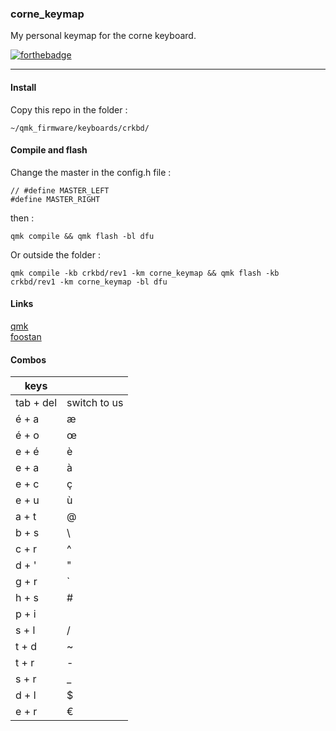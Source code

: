 ### corne_keymap

My personal keymap for the corne keyboard.

[![forthebadge](https://forthebadge.com/images/badges/built-with-love.svg)](https://forthebadge.com)

****
#### Install

Copy this repo in the folder :

    ~/qmk_firmware/keyboards/crkbd/

#### Compile and flash

Change the master in the config.h file :

    // #define MASTER_LEFT
    #define MASTER_RIGHT

then :

    qmk compile && qmk flash -bl dfu

Or outside the folder :

    qmk compile -kb crkbd/rev1 -km corne_keymap && qmk flash -kb crkbd/rev1 -km corne_keymap -bl dfu

#### Links

[qmk](https://docs.qmk.fm/#/)  
[foostan](https://github.com/foostan/crkbd)

#### Combos


|      keys        |                        |
|------------------|------------------------|
|   tab + del      |   switch to us         |
|   é + a          |   æ                    |
|   é + o          |   œ                    |
|   e + é          |   è                    |
|   e + a          |   à                    |
|   e + c          |   ç                    |
|   e + u          |   ù                    |
|   a + t          |   @                    |
|   b + s          |   \                    |
|   c + r          |   ^                    |
|   d + '          |   "                    |
|   g + r          |   `                    |
|   h + s          |   #                    |
|   p + i          |   |                    |
|   s + l          |   /                    |
|   t + d          |   ~                    |
|   t + r          |   -                    |
|   s + r          |   _                    |
|   d + l          |   $                    |
|   e + r          |   €                    |
